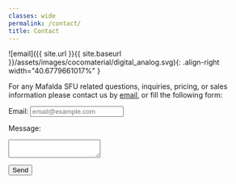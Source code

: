 ```yaml
---
classes: wide
permalink: /contact/
title: Contact
---
```


![email]({{ site.url }}{{ site.baseurl }}/assets/images/cocomaterial/digital_analog.svg){: .align-right width="40.6779661017%" }

For any Mafalda SFU related questions, inquiries, pricing, or sales information
please contact us by [email](mailto:info@mafalda.io), or fill the following
form:

<form id="my-form" action="https://formspree.io/f/xqkonqqq" method="POST"
  style="float: left; width: 100%"
>
  <label for="email">Email:</label>
  <input type="email" id="email" name="email" placeholder="email@example.com" />

  <label for="message">Message:</label>
  <textarea id="message" name="message"></textarea>

  <button class="btn btn--primary" id="my-form-button">Send</button>

  <p id="my-form-status"></p>
</form>

<script src="{{ '/assets/js/contact.js' | relative_url }}"></script>

